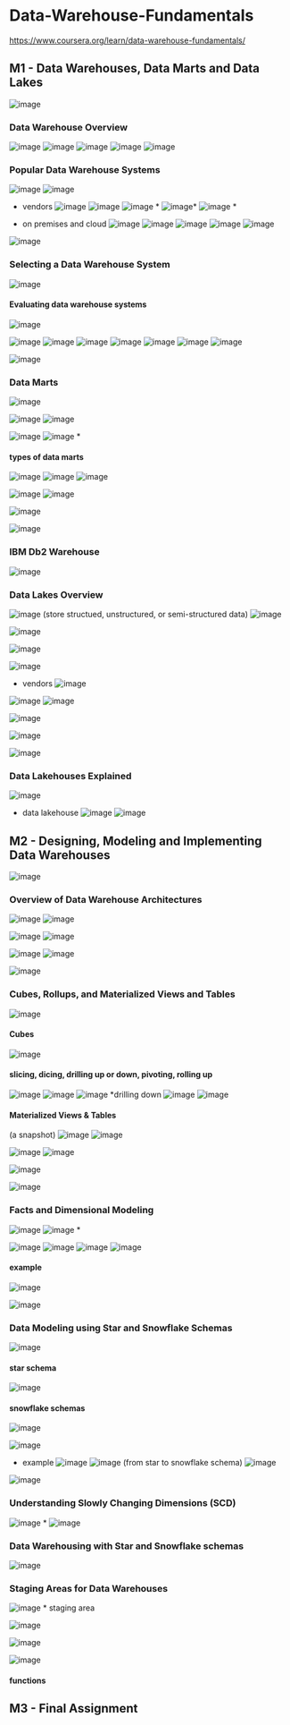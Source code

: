 # Data-Warehouse-Fundamentals
https://www.coursera.org/learn/data-warehouse-fundamentals/

## M1 - Data Warehouses, Data Marts and Data Lakes
![image](https://github.com/user-attachments/assets/bcb680f9-7dde-4713-9c4a-2b11d02e89dc)

### Data Warehouse Overview
![image](https://github.com/user-attachments/assets/4eb2cff5-10be-4ace-a5a7-671d75487429)
![image](https://github.com/user-attachments/assets/146e3159-2e1b-4759-ad42-20b9641f4347)
![image](https://github.com/user-attachments/assets/80a3d372-8d88-484f-9ea1-f74cab4a0414)
![image](https://github.com/user-attachments/assets/92dbab60-3248-4b49-a162-7c82b820675a)
![image](https://github.com/user-attachments/assets/3cb9c1e8-b315-4b15-abad-63b3aac4531b)

### Popular Data Warehouse Systems
![image](https://github.com/user-attachments/assets/9feba1b6-8784-4439-856a-ad3c49425358)
![image](https://github.com/user-attachments/assets/f8cea96d-13c8-4740-b33a-3637c0b53c0f)

- vendors
![image](https://github.com/user-attachments/assets/ffb469c1-ad6e-4029-a52d-b330f6d2e5ae)
![image](https://github.com/user-attachments/assets/c41a28d2-4a09-4b60-8066-aead7c1de6e3)
![image](https://github.com/user-attachments/assets/871b08af-32f3-4b8d-b956-8d866c007911) *
![image](https://github.com/user-attachments/assets/fd95b3bb-7546-4ad6-9ab3-a1226417a1d8)*
![image](https://github.com/user-attachments/assets/554869f5-e330-42c2-9490-d1bef1134aa0) *

- on premises and cloud
![image](https://github.com/user-attachments/assets/7abdcf98-da0c-43d4-a881-98f4b5d430cd)
![image](https://github.com/user-attachments/assets/27056db5-e9d2-4308-8ec3-746ea1869085)
![image](https://github.com/user-attachments/assets/78ae99eb-adc3-4c55-aaf8-6aa341628863)
![image](https://github.com/user-attachments/assets/a81a5753-5943-414b-9031-6ac8faaccda5)
![image](https://github.com/user-attachments/assets/fec01f12-7521-47aa-8e4b-e377ef1097ed)

![image](https://github.com/user-attachments/assets/5630bc08-df70-4c31-a003-fe53be8c9946)

### Selecting a Data Warehouse System
![image](https://github.com/user-attachments/assets/0b2bcc00-65c3-4104-a21a-37c672eafc79)

#### Evaluating data warehouse systems
![image](https://github.com/user-attachments/assets/3c689828-774b-442d-ba30-c29b7a0f6444)

![image](https://github.com/user-attachments/assets/b91948e3-1a65-4358-b579-b627788aa632)
![image](https://github.com/user-attachments/assets/a624c9ca-0302-49ca-aebf-9e0c62321ab9)
![image](https://github.com/user-attachments/assets/b9a5cd21-d92a-4688-80ad-04b44ed66d21)
![image](https://github.com/user-attachments/assets/2ee3fc43-cea4-45d5-8367-bdfe1ba68ac1)
![image](https://github.com/user-attachments/assets/e34f664a-d36c-4d9f-81f6-b3f7e81bb803)
![image](https://github.com/user-attachments/assets/c08fc3c5-103a-4863-8492-5bdaa143ae71)
![image](https://github.com/user-attachments/assets/bf8d7f18-718b-46b7-b595-45eac7cc96e9)

![image](https://github.com/user-attachments/assets/0506a28e-8866-4aa4-8378-baa0d545032d)


### Data Marts
![image](https://github.com/user-attachments/assets/373ce247-1530-409c-af27-43a190a9ad77)

![image](https://github.com/user-attachments/assets/629268e9-ca0b-4df0-ade6-cd3983f06f06)
![image](https://github.com/user-attachments/assets/54cbdccd-daff-4df2-aa18-503325699431)

![image](https://github.com/user-attachments/assets/88e76b4a-8827-4594-b5ac-7e4d70e170e7)
![image](https://github.com/user-attachments/assets/150f3bd7-fc59-492e-851f-3a244dcab9b0) *

#### types of data marts
![image](https://github.com/user-attachments/assets/6402ce1a-4222-4609-9de7-028f5f436bce)
![image](https://github.com/user-attachments/assets/fc5321d5-b60f-4116-8976-7f2285f415fc)
![image](https://github.com/user-attachments/assets/779fd328-143d-43db-af51-9b8f5b68ba53)

![image](https://github.com/user-attachments/assets/89d21a51-e567-4635-b0e6-2c09aa47ba00)
![image](https://github.com/user-attachments/assets/7e20a746-9efc-4ace-badf-179c8fb5704d)

![image](https://github.com/user-attachments/assets/074ce10b-917e-44da-b617-dd400878045a)

![image](https://github.com/user-attachments/assets/a986778b-9d06-4c2c-91ec-64d6ccc0bd04)


### IBM Db2 Warehouse
![image](https://github.com/user-attachments/assets/249d7eca-9825-4090-bd2e-822c27664231)

### Data Lakes Overview
![image](https://github.com/user-attachments/assets/3b6afda0-c337-4eed-8161-00e042e1073e)
(store structued, unstructured, or semi-structured data)
![image](https://github.com/user-attachments/assets/94dbd795-1441-493a-9aa6-cfa45ba48dfa)

![image](https://github.com/user-attachments/assets/db838743-8e78-4814-b824-51857c75ccc7)

![image](https://github.com/user-attachments/assets/2f04b6cf-6c55-422c-b9ae-fecdc889a94c)

![image](https://github.com/user-attachments/assets/7a7698ff-b821-439f-b15b-b55e4f02d39d)

- vendors
![image](https://github.com/user-attachments/assets/2db2efaa-e7e0-4106-890a-9982a079b2d8)

![image](https://github.com/user-attachments/assets/2b4e3a8c-3981-48fa-8b14-58e34065efab)
![image](https://github.com/user-attachments/assets/dec6d6a5-6826-4113-8f04-6cfc0e00a690)

![image](https://github.com/user-attachments/assets/f230109e-54b1-4fa8-ba77-c04e62aa12c0)

![image](https://github.com/user-attachments/assets/3780cdb4-9258-4889-ad87-772f4d74ed4b)

![image](https://github.com/user-attachments/assets/61e91d8d-ca6b-48a1-a9d3-f1cd3b09c727)


### Data Lakehouses Explained
![image](https://github.com/user-attachments/assets/b88f456c-4f81-40b6-8920-62a0cdc3dcf5)
- data lakehouse
![image](https://github.com/user-attachments/assets/abd65eba-3e41-42ac-be28-4cde170d7014)
![image](https://github.com/user-attachments/assets/a172979d-33ae-4080-a0c2-41ad25610f2f)





## M2 - Designing, Modeling and Implementing Data Warehouses
![image](https://github.com/user-attachments/assets/911285e7-a077-4ee0-80aa-6d0482c2cb12)


### Overview of Data Warehouse Architectures
![image](https://github.com/user-attachments/assets/62806164-4abb-429b-8650-6b0ac19f11c3)
![image](https://github.com/user-attachments/assets/7bb8e53e-3cc3-40d3-b8d8-09172844f469)

![image](https://github.com/user-attachments/assets/cac3b2fc-00dd-440d-8d81-974f93b1e83d)
![image](https://github.com/user-attachments/assets/1073fc5c-295b-4ba5-bb52-c07bb7006781)

![image](https://github.com/user-attachments/assets/de999d0c-68c5-478c-b28b-a14c40b3eafc)
![image](https://github.com/user-attachments/assets/3be2dd25-2df7-492f-9112-1e4001f980d9)

![image](https://github.com/user-attachments/assets/24dc9834-4ea5-4df4-8f2c-da83c35239ca)

### Cubes, Rollups, and Materialized Views and Tables
![image](https://github.com/user-attachments/assets/1951c8a2-62f9-4c2d-97b2-d2ca275e2b94)

#### Cubes
![image](https://github.com/user-attachments/assets/3af87d09-1870-4a5e-b108-524acf7ffaa9)


#### slicing, dicing, drilling up or down, pivoting, rolling up
![image](https://github.com/user-attachments/assets/2dd34541-1383-4e82-be55-ee10c18d1256)
![image](https://github.com/user-attachments/assets/36ce0038-3ebb-4551-8143-61f9f3ebe753)
![image](https://github.com/user-attachments/assets/42a3503e-5089-4c4d-bfe9-a448702f5cce) *drilling down
![image](https://github.com/user-attachments/assets/5406d7c8-78d7-437a-95cb-19533f0da778)
![image](https://github.com/user-attachments/assets/ff66f332-cdef-493d-92b0-803076d843cb)



#### Materialized Views & Tables
(a snapshot)
![image](https://github.com/user-attachments/assets/0d6bc522-0efd-46be-b509-53b559bbd6eb)
![image](https://github.com/user-attachments/assets/a18fd5bf-f6a8-413a-b42b-3d32b78b9349)

![image](https://github.com/user-attachments/assets/578c2e1e-0fdc-41b7-a5c4-2cbc8234d2c6)
![image](https://github.com/user-attachments/assets/cf763abe-7bf6-41a7-a12e-c2bcbef7b410)

![image](https://github.com/user-attachments/assets/abc04f45-e80e-4a1c-81f1-e8e41abb30c2)

![image](https://github.com/user-attachments/assets/addf57d1-63e3-43ef-8d72-e5d59e11e4c1)


### Facts and Dimensional Modeling
![image](https://github.com/user-attachments/assets/1c076f1c-ff13-454d-87e3-09d1bf93f35f)
![image](https://github.com/user-attachments/assets/ff4763ef-c8d2-474d-8c44-e5e3ace69671) *

![image](https://github.com/user-attachments/assets/7eb949b8-ba82-4e07-b548-52af48a928f6)
![image](https://github.com/user-attachments/assets/6d78aab9-5477-42bf-8e7e-0b549fd9e509)
![image](https://github.com/user-attachments/assets/6e0500d4-c6b5-41cf-a1e7-fb891c17b4c4)
![image](https://github.com/user-attachments/assets/6563da1d-dc69-4ac0-a936-6acc33824429)

#### example
![image](https://github.com/user-attachments/assets/18efcea8-4a88-42bf-8d63-62bed5e40f58)

![image](https://github.com/user-attachments/assets/b4811ec8-32f0-4ea6-984b-c3f7d0c276a4)


### Data Modeling using Star and Snowflake Schemas
![image](https://github.com/user-attachments/assets/60b2f585-609c-478d-a5a2-d5490cfe6e37)

#### star schema
![image](https://github.com/user-attachments/assets/4f669763-42c1-42af-bf0a-7990d22a6779)

#### snowflake schemas 
![image](https://github.com/user-attachments/assets/2d9c40df-ba75-42d1-b6ce-3c46f921aa69)


![image](https://github.com/user-attachments/assets/a97d7981-6cb6-4a4a-bea1-016d41c9cbee)
- example
![image](https://github.com/user-attachments/assets/542aae7b-5227-42e3-a8b4-f4c6b48dff8a)
![image](https://github.com/user-attachments/assets/31ed4ae6-232a-4e99-8eb5-2a3a97c02bae)
(from star to snowflake schema)
![image](https://github.com/user-attachments/assets/3f2ac591-16df-422e-b369-62cd72e64f5e)

![image](https://github.com/user-attachments/assets/701f9493-8577-4b52-a249-9a13a04fafae)

### Understanding Slowly Changing Dimensions (SCD)
![image](https://github.com/user-attachments/assets/95627ec4-f059-424a-9820-ddf764f26252) *
![image](https://github.com/user-attachments/assets/9d97ee25-3634-45fb-a8f5-6cdbe31b5d1a)

### Data Warehousing with Star and Snowflake schemas
![image](https://github.com/user-attachments/assets/e3ebd5f6-cd61-43c1-bd54-8f81e83e9b5b)


### Staging Areas for Data Warehouses
![image](https://github.com/user-attachments/assets/dac8dc99-ba3d-4bd2-8843-ae3414a216bf) * staging area

![image](https://github.com/user-attachments/assets/33349bf9-b2c0-4a1b-a141-95a8ecb7e2f1)

![image](https://github.com/user-attachments/assets/663e12cd-eb6f-44e9-b239-7753c28cec8f)

![image](https://github.com/user-attachments/assets/0b854ea7-9f04-4c9c-8237-1797d1d744d9)

#### functions






## M3 - Final Assignment
